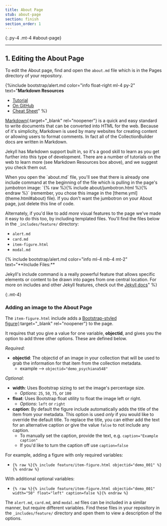```yaml
---
title: About Page
stub: about-page
section: finish
section_order: 1
---
```


{:.py-4 .mt-4 #about-page}
***

## 1. Editing the About Page

To edit the About page, find and open the `about.md` file which is in the Pages directory of your repository. 

{%include bootstrap/alert.md color="info float-right ml-4 py-2" text="**Markdown Resources**
- [Tutorial](https://commonmark.org/help/tutorial/)
- [On GitHub](https://help.github.com/en/github/writing-on-github/basic-writing-and-formatting-syntax)
- [Cheat Sheet](https://github.com/adam-p/markdown-here/wiki/Markdown-Cheatsheet)" %} 

[Markdown](https://daringfireball.net/projects/markdown/syntax){:target="_blank" rel="noopener"} is a quick and easy standard to write documents that can be converted into HTML for the web. 
Because of it's simplicity, Markdown is used by many websites for creating content or allowing users to format comments.
In fact all of the CollectionBuilder docs are written in Markdown. 

Jekyll has Markdown support built in, so it's a good skill to learn as you get further into this type of development. 
There are a number of tutorials on the web to learn more (see Markdown Resources box above), and we suggest you check them out.

<div class="row">
<div class="col-md-7" markdown="1">
When you open the `about.md` file, you'll see that there is already one include command at the beginning of the file which is pulling in the page's jumbotron image: `{% raw %}{% include about/jumbotron.html %}{% endraw %}` (remember, you chose this image in the [theme.yml](theme.html#about) file). If you don't want the jumbotron on your About page, just delete this line of code.

Alternately, if you'd like to add *more* visual features to the page we've made it easy to do this too, by including templated files.
You'll find the files below in the `_includes/feature/` directory:
- `alert.md`
- `card.md`
- `item-figure.html`
- `modal.md`
</div>

<div class="col-md-5" markdown ="1">
{% include bootstrap/alert.md color="info ml-4 mb-4 mt-2" text="**Include Files:** 

Jekyll's include command is a really powerful feature that allows specific elements or content to be drawn into pages from one central location. For more on includes and other Jekyll features, check out the [Jekyll docs](https://jekyllrb.com/docs/)" %}
</div>
</div>

{:.mt-4}
### Adding an image to the About Page

The `item-figure.html` include adds a [Bootstrap-styled figure](https://getbootstrap.com/docs/4.4/content/figures/){:target="_blank" rel="noopener"} to the page.

It requires that you give a value for one variable, **objectid**, and gives you the option to add three other options. 
These are defined below.

*Required*:

- **objectid**: The objectid of an image in your collection that will be used to grab the information for that item from the collection metadata. 
    - example --> `objectid="demo_psychiana548"`

*Optional*:
- **width**: Uses Bootstrap sizing to set the image's percentage size.
    - *Options*: `25`, `50`, `75`, or `100`
- **float**: Uses Bootstrap float utility to float the image left or right. 
    - *Options*: `left` or `right`
- **caption**: By default the figure include automatically adds the title of the item from your metadata. This option is used *only* if you would like to override the default title. To replace the title, you can either add the text for an alternative caption *or* give the value `false` to not include any caption.
    - To manually set the caption, provide the text, e.g. `caption="Example caption"`
    - If you'd like to turn the caption off use `caption=false`

For example, adding a figure with only required variables:
- `{% raw %}{% include feature/item-figure.html objectid="demo_001" %}{% endraw %}`

With additional optional variables:
- `{% raw %}{% include feature/item-figure.html objectid="demo_001" width="50" float="left" caption=false %}{% endraw %}`

The `alert.md`, `card.md`, and `modal.md` files can be included in a similar manner, but require different variables. Find these files in your repository in the `_includes/feature/` directory and open them to view a description of the options. 
